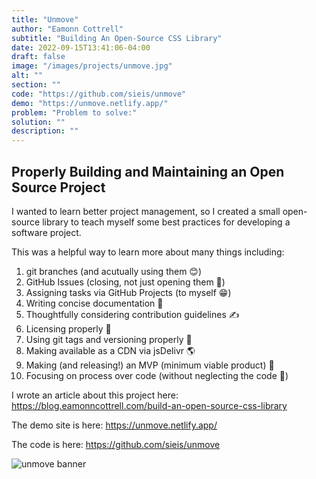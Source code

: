 ```yaml
---
title: "Unmove"
author: "Eamonn Cottrell"
subtitle: "Building An Open-Source CSS Library"
date: 2022-09-15T13:41:06-04:00
draft: false
image: "/images/projects/unmove.jpg"
alt: ""
section: ""
code: "https://github.com/sieis/unmove"
demo: "https://unmove.netlify.app/"
problem: "Problem to solve:"
solution: ""
description: ""
---
```


## Properly Building and Maintaining an Open Source Project

I wanted to learn better project management, so I created a small open-source library to teach myself some best practices for developing a software project.

This was a helpful way to learn more about many things including:

1. git branches (and acutually using them 😊)
1. GitHub Issues (closing, not just opening them 🤯)
1. Assigning tasks via GitHub Projects (to myself 😁)
1. Writing concise documentation 📖
1. Thoughtfully considering contribution guidelines ✍
1. Licensing properly 📃
1. Using git tags and versioning properly 🔖
1. Making available as a CDN via jsDelivr 🌎
1. Making (and releasing!) an MVP (minimum viable product) 🚀
1. Focusing on process over code (without neglecting the code 👀)

I wrote an article about this project here: https://blog.eamonncottrell.com/build-an-open-source-css-library

The demo site is here: https://unmove.netlify.app/

The code is here: https://github.com/sieis/unmove

![unmove banner](/images/projects/unmove2.png)